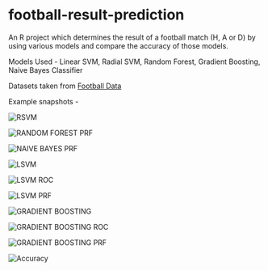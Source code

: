 # football-result-prediction

An R project which determines the result of a football match (H, A or D) by using various models and compare the accuracy of those models.

Models Used - Linear SVM, Radial SVM, Random Forest, Gradient Boosting, Naive Bayes Classifier

Datasets taken from [Football Data](http://www.football-data.co.uk/englandm.php)

Example snapshots - 

![RSVM](https://user-images.githubusercontent.com/53428109/89710350-bd77e480-d99f-11ea-86d0-4073f39c3f99.png)

![RANDOM FOREST PRF](https://user-images.githubusercontent.com/53428109/89710352-bfda3e80-d99f-11ea-9d34-7dde9b7e826f.png)

![NAIVE BAYES PRF](https://user-images.githubusercontent.com/53428109/89710355-c23c9880-d99f-11ea-80b4-d8eb0e473b15.png)

![LSVM](https://user-images.githubusercontent.com/53428109/89710356-c5d01f80-d99f-11ea-8092-48685be2f697.png)

![LSVM ROC](https://user-images.githubusercontent.com/53428109/89710357-c8cb1000-d99f-11ea-9571-ebf6ee96f2ee.png)

![LSVM PRF](https://user-images.githubusercontent.com/53428109/89710358-ce285a80-d99f-11ea-9a05-9cd5526b18b2.png)

![GRADIENT BOOSTING](https://user-images.githubusercontent.com/53428109/89710361-d2ed0e80-d99f-11ea-927a-2ac13ad00b85.png)

![GRADIENT BOOSTING ROC](https://user-images.githubusercontent.com/53428109/89710363-d41e3b80-d99f-11ea-8cbe-7b8b5b6b76f9.png)

![GRADIENT BOOSTING PRF](https://user-images.githubusercontent.com/53428109/89710365-d4b6d200-d99f-11ea-918a-ba496f06a5af.png)

![Accuracy](https://user-images.githubusercontent.com/53428109/89710367-d54f6880-d99f-11ea-829c-6bc14734c1eb.png)
